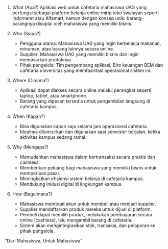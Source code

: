 1. What (Apa?)
   Aplikasi web untuk cafetaria mahasiswa UAG yang berfungsi sebagai platform belanja online mirip toko swalayan seperti Indomaret atau Alfamart, namun dengan konsep unik: barang-barangnya disuplai oleh mahasiswa yang memiliki bisnis.  

2. Who (Siapa?)  
   - Pengguna utama: Mahasiswa UAG yang ingin berbelanja makanan, minuman, atau barang lainnya secara online.  
   - Supplier: Mahasiswa UAG yang memiliki bisnis dan ingin memasarkan produknya.  
   - Pihak pengelola: Tim pengembang aplikasi, Biro keuangan BEM dan cafetaria universitas yang memfasilitasi operasional sistem ini.  

3. Where (Dimana?) 
   - Aplikasi dapat diakses secara online melalui perangkat seperti laptop, tablet, atau smartphone.  
   - Barang yang dipesan tersedia untuk pengambilan langsung di cafetaria kampus.  

4. When (Kapan?)  
   - Bisa digunakan kapan saja selama jam operasional cafetaria.  
   - Idealnya diluncurkan dan digunakan saat semester berjalan, ketika aktivitas kampus sedang ramai.  

5. Why (Mengapa?) 
   - Memudahkan mahasiswa dalam bertransaksi secara praktis dan cashless.  
   - Memberikan peluang bagi mahasiswa yang memiliki bisnis untuk memperluas pasar.  
   - Meningkatkan efisiensi sistem belanja di cafetaria kampus.  
   - Mendukung inklusi digital di lingkungan kampus.


6. How (Bagaimana?) 
   - Mahasiswa membuat akun untuk membeli atau menjadi supplier.  
   - Supplier mendaftarkan produk mereka untuk dijual di platform.  
   - Pembeli dapat memilih produk, melakukan pembayaran secara online (cashless), lalu mengambil barang di cafetaria.  
   - Sistem akan mengintegrasikan stok, transaksi, dan pelaporan ke pihak pengelola.  

"Dari Mahasiswa, Untuk Mahasiswa"